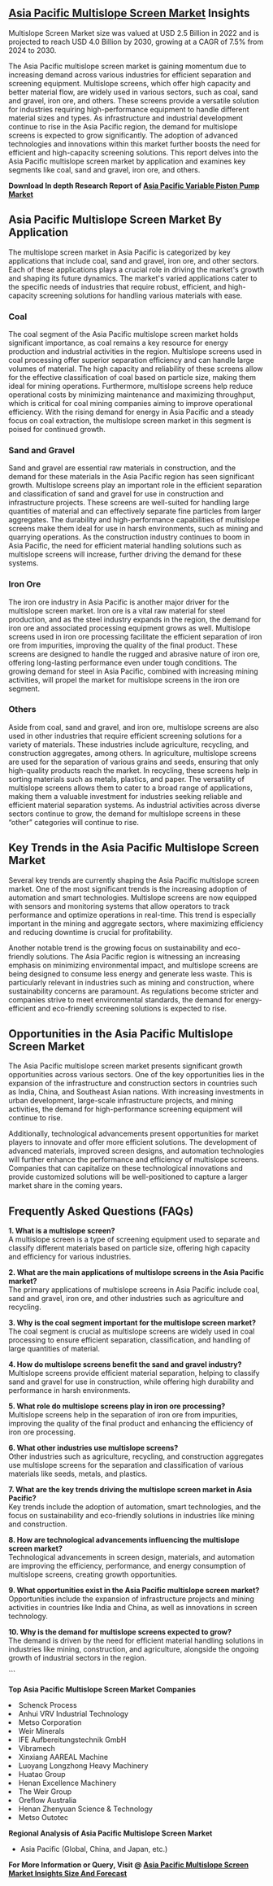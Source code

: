 <h2><a href="https://www.verifiedmarketreports.com/download-sample/?rid=407266&amp;utm_source=Github-Feb&amp;utm_medium=225" target="_blank">Asia Pacific Multislope Screen Market</a> Insights</h2><p>Multislope Screen Market size was valued at USD 2.5 Billion in 2022 and is projected to reach USD 4.0 Billion by 2030, growing at a CAGR of 7.5% from 2024 to 2030.</p><p><p>The Asia Pacific multislope screen market is gaining momentum due to increasing demand across various industries for efficient separation and screening equipment. Multislope screens, which offer high capacity and better material flow, are widely used in various sectors, such as coal, sand and gravel, iron ore, and others. These screens provide a versatile solution for industries requiring high-performance equipment to handle different material sizes and types. As infrastructure and industrial development continue to rise in the Asia Pacific region, the demand for multislope screens is expected to grow significantly. The adoption of advanced technologies and innovations within this market further boosts the need for efficient and high-capacity screening solutions. This report delves into the Asia Pacific multislope screen market by application and examines key segments like coal, sand and gravel, iron ore, and others. <b><p><strong>Download In depth Research Report of <a href="https://www.verifiedmarketreports.com/download-sample/?rid=236118&amp;utm_source=Pulse-Dec&amp;utm_medium=225" target="_blank">Asia Pacific Variable Piston Pump Market</a></strong></p></b></p> <h2>Asia Pacific Multislope Screen Market By Application</h2> <p>The multislope screen market in Asia Pacific is categorized by key applications that include coal, sand and gravel, iron ore, and other sectors. Each of these applications plays a crucial role in driving the market's growth and shaping its future dynamics. The market's varied applications cater to the specific needs of industries that require robust, efficient, and high-capacity screening solutions for handling various materials with ease.</p> <h3>Coal</h3> <p>The coal segment of the Asia Pacific multislope screen market holds significant importance, as coal remains a key resource for energy production and industrial activities in the region. Multislope screens used in coal processing offer superior separation efficiency and can handle large volumes of material. The high capacity and reliability of these screens allow for the effective classification of coal based on particle size, making them ideal for mining operations. Furthermore, multislope screens help reduce operational costs by minimizing maintenance and maximizing throughput, which is critical for coal mining companies aiming to improve operational efficiency. With the rising demand for energy in Asia Pacific and a steady focus on coal extraction, the multislope screen market in this segment is poised for continued growth.</p> <h3>Sand and Gravel</h3> <p>Sand and gravel are essential raw materials in construction, and the demand for these materials in the Asia Pacific region has seen significant growth. Multislope screens play an important role in the efficient separation and classification of sand and gravel for use in construction and infrastructure projects. These screens are well-suited for handling large quantities of material and can effectively separate fine particles from larger aggregates. The durability and high-performance capabilities of multislope screens make them ideal for use in harsh environments, such as mining and quarrying operations. As the construction industry continues to boom in Asia Pacific, the need for efficient material handling solutions such as multislope screens will increase, further driving the demand for these systems.</p> <h3>Iron Ore</h3> <p>The iron ore industry in Asia Pacific is another major driver for the multislope screen market. Iron ore is a vital raw material for steel production, and as the steel industry expands in the region, the demand for iron ore and associated processing equipment grows as well. Multislope screens used in iron ore processing facilitate the efficient separation of iron ore from impurities, improving the quality of the final product. These screens are designed to handle the rugged and abrasive nature of iron ore, offering long-lasting performance even under tough conditions. The growing demand for steel in Asia Pacific, combined with increasing mining activities, will propel the market for multislope screens in the iron ore segment.</p> <h3>Others</h3> <p>Aside from coal, sand and gravel, and iron ore, multislope screens are also used in other industries that require efficient screening solutions for a variety of materials. These industries include agriculture, recycling, and construction aggregates, among others. In agriculture, multislope screens are used for the separation of various grains and seeds, ensuring that only high-quality products reach the market. In recycling, these screens help in sorting materials such as metals, plastics, and paper. The versatility of multislope screens allows them to cater to a broad range of applications, making them a valuable investment for industries seeking reliable and efficient material separation systems. As industrial activities across diverse sectors continue to grow, the demand for multislope screens in these “other” categories will continue to rise.</p> <h2>Key Trends in the Asia Pacific Multislope Screen Market</h2> <p>Several key trends are currently shaping the Asia Pacific multislope screen market. One of the most significant trends is the increasing adoption of automation and smart technologies. Multislope screens are now equipped with sensors and monitoring systems that allow operators to track performance and optimize operations in real-time. This trend is especially important in the mining and aggregate sectors, where maximizing efficiency and reducing downtime is crucial for profitability.</p> <p>Another notable trend is the growing focus on sustainability and eco-friendly solutions. The Asia Pacific region is witnessing an increasing emphasis on minimizing environmental impact, and multislope screens are being designed to consume less energy and generate less waste. This is particularly relevant in industries such as mining and construction, where sustainability concerns are paramount. As regulations become stricter and companies strive to meet environmental standards, the demand for energy-efficient and eco-friendly screening solutions is expected to rise.</p> <h2>Opportunities in the Asia Pacific Multislope Screen Market</h2> <p>The Asia Pacific multislope screen market presents significant growth opportunities across various sectors. One of the key opportunities lies in the expansion of the infrastructure and construction sectors in countries such as India, China, and Southeast Asian nations. With increasing investments in urban development, large-scale infrastructure projects, and mining activities, the demand for high-performance screening equipment will continue to rise.</p> <p>Additionally, technological advancements present opportunities for market players to innovate and offer more efficient solutions. The development of advanced materials, improved screen designs, and automation technologies will further enhance the performance and efficiency of multislope screens. Companies that can capitalize on these technological innovations and provide customized solutions will be well-positioned to capture a larger market share in the coming years.</p> <h2>Frequently Asked Questions (FAQs)</h2> <p><b>1. What is a multislope screen?</b><br> A multislope screen is a type of screening equipment used to separate and classify different materials based on particle size, offering high capacity and efficiency for various industries.</p> <p><b>2. What are the main applications of multislope screens in the Asia Pacific market?</b><br> The primary applications of multislope screens in Asia Pacific include coal, sand and gravel, iron ore, and other industries such as agriculture and recycling.</p> <p><b>3. Why is the coal segment important for the multislope screen market?</b><br> The coal segment is crucial as multislope screens are widely used in coal processing to ensure efficient separation, classification, and handling of large quantities of material.</p> <p><b>4. How do multislope screens benefit the sand and gravel industry?</b><br> Multislope screens provide efficient material separation, helping to classify sand and gravel for use in construction, while offering high durability and performance in harsh environments.</p> <p><b>5. What role do multislope screens play in iron ore processing?</b><br> Multislope screens help in the separation of iron ore from impurities, improving the quality of the final product and enhancing the efficiency of iron ore processing.</p> <p><b>6. What other industries use multislope screens?</b><br> Other industries such as agriculture, recycling, and construction aggregates use multislope screens for the separation and classification of various materials like seeds, metals, and plastics.</p> <p><b>7. What are the key trends driving the multislope screen market in Asia Pacific?</b><br> Key trends include the adoption of automation, smart technologies, and the focus on sustainability and eco-friendly solutions in industries like mining and construction.</p> <p><b>8. How are technological advancements influencing the multislope screen market?</b><br> Technological advancements in screen design, materials, and automation are improving the efficiency, performance, and energy consumption of multislope screens, creating growth opportunities.</p> <p><b>9. What opportunities exist in the Asia Pacific multislope screen market?</b><br> Opportunities include the expansion of infrastructure projects and mining activities in countries like India and China, as well as innovations in screen technology.</p> <p><b>10. Why is the demand for multislope screens expected to grow?</b><br> The demand is driven by the need for efficient material handling solutions in industries like mining, construction, and agriculture, alongside the ongoing growth of industrial sectors in the region.</p> ```</p><p><strong>Top Asia Pacific Multislope Screen Market Companies</strong></p><div data-test-id=""><p><li>Schenck Process</li><li> Anhui VRV Industrial Technology</li><li> Metso Corporation</li><li> Weir Minerals</li><li> IFE Aufbereitungstechnik GmbH</li><li> Vibramech</li><li> Xinxiang AAREAL Machine</li><li> Luoyang Longzhong Heavy Machinery</li><li> Huatao Group</li><li> Henan Excellence Machinery</li><li> The Weir Group</li><li> Oreflow Australia</li><li> Henan Zhenyuan Science & Technology</li><li> Metso Outotec</li></p><div><strong>Regional Analysis of&nbsp;Asia Pacific Multislope Screen Market</strong></div><ul><li dir="ltr"><p dir="ltr">Asia Pacific (Global, China, and Japan, etc.)</p></li></ul><p><strong>For More Information or Query, Visit @&nbsp;</strong><strong><a href="https://www.verifiedmarketreports.com/product/multislope-screen-market/?utm_source=Github-Feb&amp;utm_medium=225" target="_blank">Asia Pacific Multislope Screen Market Insights Size And Forecast</a></strong></p></div><h2>&nbsp;</h2><div data-test-id="">&nbsp;</div>
